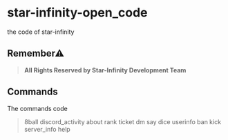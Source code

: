 # star-infinity-open_code
the code of star-infinity<br>

## Remember⚠
> **All Rights Reserved by Star-Infinity Development Team**

## Commands
The commands code
> 8ball
> discord_activity
> about
> rank
> ticket
> dm
> say
> dice
> userinfo
> ban
> kick
> server_info
> help
